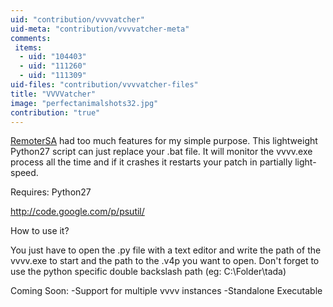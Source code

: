 ```yaml
---
uid: "contribution/vvvvatcher"
uid-meta: "contribution/vvvvatcher-meta"
comments: 
 items: 
  - uid: "104403"
  - uid: "111260"
  - uid: "111309"
uid-files: "contribution/vvvvatcher-files"
title: "VVVVatcher"
image: "perfectanimalshots32.jpg"
contribution: "true"
---
```


[RemoterSA](https://betadocs.vvvv.org/using-vvvv/boygrouping/remotersa.html) had too much features for my simple purpose. This lightweight Python27 script can just replace your .bat file. It will monitor the vvvv.exe process all the time and if it crashes it restarts your patch in partially light-speed.

Requires:
Python27

<http://code.google.com/p/psutil/>

How to use it?

You just have to open the .py file with a text editor and write the path of the vvvv.exe to start and the path to the .v4p you want to open. Don't forget to use the python specific double backslash path (eg: C:\\Folder\\tada)

Coming Soon:
-Support for multiple vvvv instances
-Standalone Executable